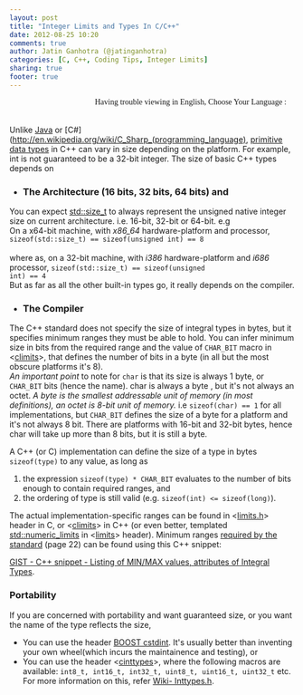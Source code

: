 ```yaml
---
layout: post
title: "Integer Limits and Types In C/C++"
date: 2012-08-25 10:20
comments: true
author: Jatin Ganhotra (@jatinganhotra)
categories: [C, C++, Coding Tips, Integer Limits]
sharing: true
footer: true
---
```


<link href='http://fonts.googleapis.com/css?family=Coming+Soon&subset=latin,latin-ext' rel='stylesheet' type='text/css'>

<div>
<span style="float:right;" id="google_translate_element"></span>
<span style="float:right; font-family: 'Coming Soon', cursive;">Having trouble viewing in English, Choose Your Language : &nbsp;&nbsp;&nbsp;</span>
</div>
<BR>&nbsp;<BR>

Unlike [Java](http://java.com/en/) or [C#](http://en.wikipedia.org/wiki/C_Sharp_(programming_language), [primitive data types](http://en.wikipedia.org/wiki/Primitive_data_type) in C++ can vary in size depending on the platform. For example, int is not guaranteed to be a 32-bit integer. The size of basic C++ types depends on

* ### **The Architecture** (16 bits, 32 bits, 64 bits) and

You can expect [std::size_t](http://en.cppreference.com/w/cpp/types/size_t) to always represent the unsigned native integer size on current architecture. i.e. 16-bit, 32-bit or 64-bit. e.g  
On a x64-bit machine, with _x86_64_ hardware-platform and processor,
<code>sizeof(std::size_t) == sizeof(unsigned int) == 8 </code>  
where as, on a 32-bit machine, with _i386_ hardware-platform and _i686_ processor, 
<code>sizeof(std::size_t) == sizeof(unsigned int) == 4 </code>  
But as far as all the other built-in types go, it really depends on the compiler.

* ### **The Compiler**

The C++ standard does not specify the size of integral types in bytes, but it specifies minimum ranges they must be able to hold. You can infer minimum size in bits from the required range and the value of `CHAR_BIT` macro in <[climits](http://en.cppreference.com/w/cpp/header/climits)>, that defines the number of bits in a byte (in all but the most obscure platforms it's 8).  
_An important point_ to note for `char` is that its size is always 1 byte, or `CHAR_BIT` bits (hence the name). char is always a byte , but it's not always an octet. _A byte is the smallest addressable unit of memory (in most definitions), an octet is 8-bit unit of memory._
i.e `sizeof(char) == 1` for all implementations, but `CHAR_BIT` defines the size of a byte for a platform and it's not always 8 bit. There are platforms with 16-bit and 32-bit bytes, hence char will take up more than 8 bits, but it is still a byte.

A C++ (or C) implementation can define the size of a type in bytes `sizeof(type)` to any value, as long as

  1. the expression `sizeof(type) * CHAR_BIT` evaluates to the number of bits enough to contain required ranges, and
  2. the ordering of type is still valid (e.g. `sizeof(int) <= sizeof(long)`).  

The actual implementation-specific ranges can be found in <[limits.h](http://pubs.opengroup.org/onlinepubs/009695399/basedefs/limits.h.html)> header in C, or <[climits](http://en.cppreference.com/w/cpp/header/climits)> in C++ (or even better, templated [std::numeric_limits](http://en.cppreference.com/w/cpp/types/numeric_limits) in <[limits](http://en.cppreference.com/w/cpp/header/limits)> header).
Minimum ranges [required by the standard](http://www.open-std.org/JTC1/SC22/WG14/www/docs/n1256.pdf) (page 22) can be found using this C++ snippet:  
  
[GIST - C++ snippet - Listing of MIN/MAX values, attributes of Integral Types](https://gist.github.com/4368027).

### **Portability**  
If you are concerned with portability and want guaranteed size, or you want the name of the type reflects the size, 

* You can use the header [BOOST cstdint](http://www.boost.org/doc/libs/1%5F40%5F0/libs/integer/cstdint.htm). It's usually better than inventing your own wheel(which incurs the maintainence and testing), or
* You can use the header <[cinttypes](http://gcc.gnu.org/onlinedocs/libstdc++/libstdc++-html-USERS-4.2/cinttypes-source.html)>, where the following macros are available: `int8_t, int16_t, int32_t, uint8_t, uint16_t, uint32_t` etc.  
For more information on this, refer [Wiki- Inttypes.h](http://en.wikipedia.org/wiki/Inttypes.h#inttypes.h).  
